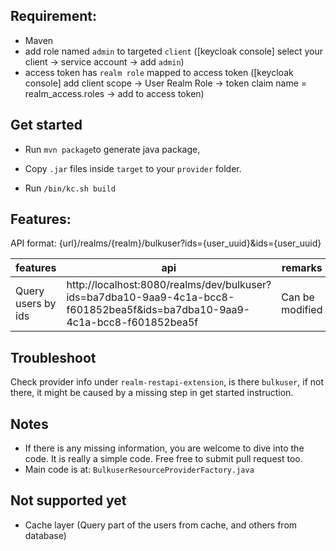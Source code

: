 
Requirement:
-----------------------
- Maven
- add role named `admin` to targeted `client`
([keycloak console] select your client -> service account -> add `admin`)
- access token has `realm role` mapped to access token
([keycloak console] add client scope -> User Realm Role -> token claim name = realm_access.roles -> add to access token)
  

Get started
-----------------------
- Run `mvn package`to generate java package,

- Copy `.jar` files inside `target` to your `provider` folder.

- Run `/bin/kc.sh build` 


Features:
------------------------
API format: {url}/realms/{realm}/bulkuser?ids={user_uuid}&ids={user_uuid}

| features | api | remarks |
|----------|-----|---------|
| Query users by ids | http://localhost:8080/realms/dev/bulkuser?ids=ba7dba10-9aa9-4c1a-bcc8-f601852bea5f&ids=ba7dba10-9aa9-4c1a-bcc8-f601852bea5f | Can be modified 

 
Troubleshoot
-----------------
Check provider info under `realm-restapi-extension`, is there `bulkuser`, if not there, it might be caused by a missing step in get started instruction.


Notes
------------

- If there is any missing information, you are welcome to dive into the code. It is really a simple code. Free free to submit pull request too.
- Main code is at: `BulkuserResourceProviderFactory.java`


Not supported yet
------------------------
- Cache layer (Query part of the users from cache, and others from database)


